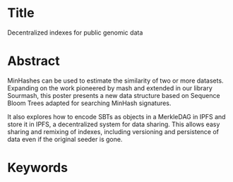 <!-- https://easychair.org/conferences/?conf=recomb2017 -->

# Title

Decentralized indexes for public genomic data

# Abstract

MinHashes can be used to estimate the similarity of two or more datasets.
Expanding on the work pioneered by mash and extended in our library Sourmash,
this poster presents a new data structure based on Sequence Bloom Trees adapted for searching MinHash signatures.

It also explores how to encode SBTs as objects in a MerkleDAG in IPFS and store it in IPFS,
a decentralized system for data sharing.
This allows easy sharing and remixing of indexes,
including versioning and persistence of data even if the original seeder is gone.

<!--
 - Calculate minhashes signatures
 - How do distribute them?
  * IPFS and data sharing
 - Efficient search of large collections of datasets: SBTMH
  * SBT where leaves are MinHashes
 - Encoding Sequence Bloom Trees in the MerkleDAG
  * Persistent data structures: https://en.wikipedia.org/wiki/Persistent_data_structure
  * Adding new versions
 - 


-->


# Keywords


